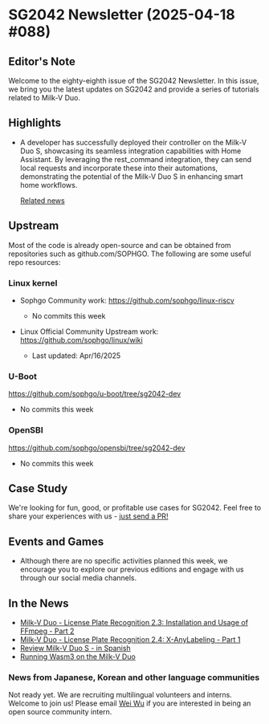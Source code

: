 # SG2042 Newsletter (2025-04-18 #088)

## Editor's Note

Welcome to the eighty-eighth issue of the SG2042 Newsletter. In this issue, we bring you the latest updates on SG2042 and provide a series of tutorials related to Milk-V Duo.

## Highlights

+ A developer has successfully deployed their controller on the Milk-V Duo S, showcasing its seamless integration capabilities with Home Assistant. By leveraging the rest_command integration, they can send local requests and incorporate these into their automations, demonstrating the potential of the Milk-V Duo S in enhancing smart home workflows.

  [Related news](https://x.com/AdamConwayIE/status/1910796175718146309)

## Upstream

Most of the code is already open-source and can be obtained from repositories such as github.com/SOPHGO. The following are some useful repo resources:

### Linux kernel

+ Sophgo Community work: https://github.com/sophgo/linux-riscv

  + No commits this week

+ Linux Official Community Upstream work: https://github.com/sophgo/linux/wiki

  + Last updated: Apr/16/2025


### U-Boot

https://github.com/sophgo/u-boot/tree/sg2042-dev

+ No commits this week

### OpenSBI

https://github.com/sophgo/opensbi/tree/sg2042-dev

+ No commits this week

## Case Study

We're looking for fun, good, or profitable use cases for SG2042. Feel free to share your experiences with us - [just send a PR!](https://github.com/sophgocommunity/SG2042-Newsletter/pulls)

## Events and Games

- Although there are no specific activities planned this week, we encourage you to explore our previous editions and engage with us through our social media channels.


## In the News

+ [Milk-V Duo - License Plate Recognition 2.3: Installation and Usage of FFmpeg - Part 2][news-1]
+ [Milk-V Duo - License Plate Recognition 2.4: X-AnyLabeling - Part 1][news-2]
+ [Review Milk-V Duo S - in Spanish][news-3]
+ [Running Wasm3 on the Milk-V Duo][news-4]

[news-1]:https://www.bilibili.com/video/BV1aNdXY1Esa
[news-2]:https://www.bilibili.com/video/BV1SgdXYGEV1
[news-3]:https://www.youtube.com/watch?v=GiNb60_oEDk
[news-4]:https://x.com/imagineeelego/status/1912172967565381932

### News from Japanese, Korean and other language communities

Not ready yet. We are recruiting multilingual volunteers and interns. Welcome to join us! Please email [Wei Wu](mailto:wuwei2016@iscas.ac.cn) if you are interested in being an open source community intern.